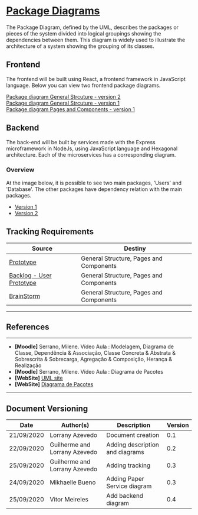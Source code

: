 <span id="dc"></span>
# **<a href="#dc">Package Diagrams</a>**

The Package Diagram, defined by the UML, describes the packages or pieces of the system divided into logical groupings showing the dependencies between them. This diagram is widely used to illustrate the architecture of a system showing the grouping of its classes.

## Frontend

The frontend will be built using React, a frontend framework in JavaScript language. Below you can view two frontend package diagrams.

[Package diagram General Strcuture - version 2](./images/structureV2.png)  
[Package diagram General Strcuture - version 1](./images/structure.png)  
[Package diagram Pages and Components - version 1](./images/pages_components.png)


## Backend

The back-end will be built by services made with the Express microframework in NodeJs, using JavaScript language and Hexagonal architecture. Each of the microservices has a corresponding diagram.

### Overview

At the image below, it is possible to see two main packages, 'Users' and 'Database'. The other packages have dependency relation with the main packages.

- [Version 1](./images/package_diagram.png)
- [Version 2](./images/package_diagram2.png)

## Tracking Requirements

| Source | Destiny |
|------|-------|
|  [Prototype](../../../base/designSprint/prototype.md) | General Structure, Pages and Components |
| [Backlog - User](../../../base/requirements/modeling/backlogEpics/dataCreation.md) [Prototype](../../../base/designSprint/prototype.md) | General Structure, Pages and Components |
| [BrainStorm](../../../base/requirements/elicitation/brainstorm/)  | General Structure, Pages and Components |


---
## References
---


- **[Moodle]** Serrano, Milene. Vídeo Aula : Modelagem, Diagrama de Classe, Dependência & Associação, Classe Concreta & Abstrata & Sobrescrita & Sobrecarga, Agregação & Composição, Herança & Realização
- **[Moodle]** Serrano, Milene. Vídeo Aula : Diagrama de Pacotes
- **[WebSite]** <a href="https://www.uml-diagrams.org/package-diagrams-overview.html">UML site</a>
- **[WebSite]** <a href="https://homepages.dcc.ufmg.br/~amendes/GlossarioUML/glossario/conteudo/pacotes/diagrama_de_pacotes.htm">Diagrama de Pacotes</a>


---

## Document Versioning

| Date | Author(s) | Description | Version |
|------|-------|-----------|--------|
| 21/09/2020 | Lorrany Azevedo | Document creation | 0.1 |
| 22/09/2020 | Guilherme and Lorrany Azevedo | Adding description and diagrams | 0.2 |
| 25/09/2020 | Guilherme and Lorrany Azevedo | Adding tracking | 0.3 |
| 24/09/2020 | Mikhaelle Bueno| Adding Paper Service diagram | 0.3 |
| 25/09/2020 | Vitor Meireles | Add backend diagram | 0.4 |
